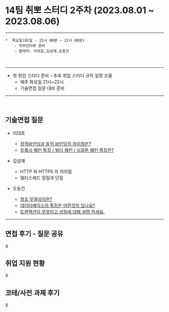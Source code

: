 

# 14팀 취뽀 스터디 2주차 (2023.08.01 ~ 2023.08.06)

---
    *  목요일(01일 - 21시 00분 ~ 22시 00분)
        - 직무인터뷰 준비
        - 참여자: 이대호,김성재,오동건
        
<br>

---

   * 첫 취업 스터디 준비
    - 추후 취업 스터디 규칙 일정 조율
     - 매주 화요일 21시~22시
     - 기술면접 질문 대비 준비

---
<br>



## 기술면접 질문

* 이대호
  - [정적바인딩과 동적 바인딩의 차이점은?](https://ldh7728.tistory.com/51)
  - [프록시 패턴 특징 / 빌더 패턴 / 싱글톤 패턴 특징은?](https://ldh7728.tistory.com/52)
  
* 김성재
  - HTTP 와 HTTPS 의 차이점
  - 멀티스레드 장점과 단점
  
* 오동건
   - [참조 무결성이란?](https://o-d-g.tistory.com/43)
   - [데이터베이스의 특징은 어떤것이 있나요?](https://o-d-g.tistory.com/43)
   - [트랜잭션이 무엇이고 성질에 대해 설명 하세요.](https://o-d-g.tistory.com/43)
---

## 면접 후기 - 질문 공유
X

## 취업 지원 현황
X

## 코테/사전 과제 후기
X
